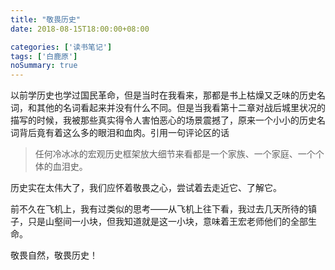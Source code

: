 ```yaml
---
title: "敬畏历史"
date: 2018-08-15T18:00:00+08:00

categories: ['读书笔记']
tags: ['白鹿原']
noSummary: true
---
```


以前学历史也学过国民革命，但是当时在我看来，那都是书上枯燥又乏味的历史名词，和其他的名词看起来并没有什么不同。但是当我看第十二章对战后城里状况的描写的时候，我被那些真实得令人害怕恶心的场景震撼了，原来一个小小的历史名词背后竟有着这么多的眼泪和血肉。引用一句评论区的话

> 任何冷冰冰的宏观历史框架放大细节来看都是一个家族、一个家庭、一个个体的血泪史。

历史实在太伟大了，我们应怀着敬畏之心，尝试着去走近它、了解它。

前不久在飞机上，我有过类似的思考——从飞机上往下看，我过去几天所待的镇子，只是山壑间一小块，但我知道就是这一小块，意味着王宏老师他们的全部生命。

敬畏自然，敬畏历史！